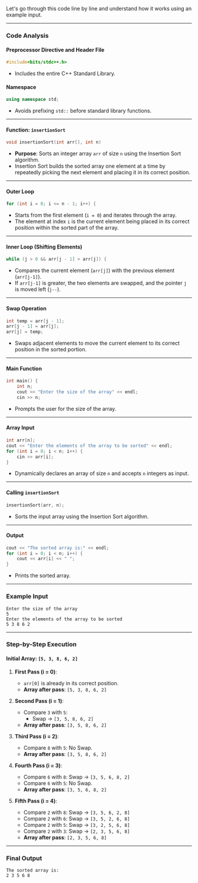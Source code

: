 Let's go through this code line by line and understand how it works using an example input.

---

### **Code Analysis**

#### **Preprocessor Directive and Header File**
```cpp
#include<bits/stdc++.h>
```
- Includes the entire C++ Standard Library.

#### **Namespace**
```cpp
using namespace std;
```
- Avoids prefixing `std::` before standard library functions.

---

#### **Function: `insertionSort`**
```cpp
void insertionSort(int arr[], int n)
```
- **Purpose**: Sorts an integer array `arr` of size `n` using the Insertion Sort algorithm.
- Insertion Sort builds the sorted array one element at a time by repeatedly picking the next element and placing it in its correct position.

---

#### **Outer Loop**
```cpp
for (int i = 0; i <= n - 1; i++) {
```
- Starts from the first element (`i = 0`) and iterates through the array.
- The element at index `i` is the current element being placed in its correct position within the sorted part of the array.

---

#### **Inner Loop (Shifting Elements)**
```cpp
while (j > 0 && arr[j - 1] > arr[j]) {
```
- Compares the current element (`arr[j]`) with the previous element (`arr[j-1]`).
- If `arr[j-1]` is greater, the two elements are swapped, and the pointer `j` is moved left (`j--`).

---

#### **Swap Operation**
```cpp
int temp = arr[j - 1];
arr[j - 1] = arr[j];
arr[j] = temp;
```
- Swaps adjacent elements to move the current element to its correct position in the sorted portion.

---

#### **Main Function**
```cpp
int main() {
    int n;
    cout << "Enter the size of the array" << endl;
    cin >> n;
```
- Prompts the user for the size of the array.

---

#### **Array Input**
```cpp
int arr[n];
cout << "Enter the elements of the array to be sorted" << endl;
for (int i = 0; i < n; i++) {
    cin >> arr[i];
}
```
- Dynamically declares an array of size `n` and accepts `n` integers as input.

---

#### **Calling `insertionSort`**
```cpp
insertionSort(arr, n);
```
- Sorts the input array using the Insertion Sort algorithm.

---

#### **Output**
```cpp
cout << "The sorted array is:" << endl;
for (int i = 0; i < n; i++) {
    cout << arr[i] << " ";
}
```
- Prints the sorted array.

---

### **Example Input**
```
Enter the size of the array
5
Enter the elements of the array to be sorted
5 3 8 6 2
```

---

### **Step-by-Step Execution**

#### **Initial Array**: `[5, 3, 8, 6, 2]`

1. **First Pass (i = 0)**:
   - `arr[0]` is already in its correct position. 
   - **Array after pass**: `[5, 3, 8, 6, 2]`

2. **Second Pass (i = 1)**:
   - Compare `3` with `5`:
     - Swap → `[3, 5, 8, 6, 2]`
   - **Array after pass**: `[3, 5, 8, 6, 2]`

3. **Third Pass (i = 2)**:
   - Compare `8` with `5`: No Swap.
   - **Array after pass**: `[3, 5, 8, 6, 2]`

4. **Fourth Pass (i = 3)**:
   - Compare `6` with `8`: Swap → `[3, 5, 6, 8, 2]`
   - Compare `6` with `5`: No Swap.
   - **Array after pass**: `[3, 5, 6, 8, 2]`

5. **Fifth Pass (i = 4)**:
   - Compare `2` with `8`: Swap → `[3, 5, 6, 2, 8]`
   - Compare `2` with `6`: Swap → `[3, 5, 2, 6, 8]`
   - Compare `2` with `5`: Swap → `[3, 2, 5, 6, 8]`
   - Compare `2` with `3`: Swap → `[2, 3, 5, 6, 8]`
   - **Array after pass**: `[2, 3, 5, 6, 8]`

---

### **Final Output**
```
The sorted array is:
2 3 5 6 8
```